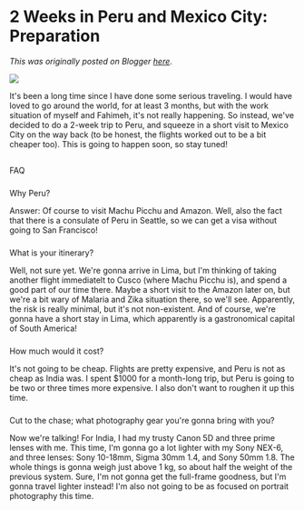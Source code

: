 # 2 Weeks in Peru and Mexico City: Preparation

*This was originally posted on Blogger [here](https://photopensieve.blogspot.com/2017/08/2-weeks-in-peru-and-mexico-city.html)*.

![](https://media.nomadicmatt.com/travelguides2016/peru.jpg)

It's been a long time since I have done some serious traveling. I would have loved to go around the world, for at least 3 months, but with the work situation of myself and Fahimeh, it's not really happening. So instead, we've decided to do a 2-week trip to Peru, and squeeze in a short visit to Mexico City on the way back (to be honest, the flights worked out to be a bit cheaper too). This is going to happen soon, so stay tuned!
## 
FAQ

### 
Why Peru?

Answer: Of course to visit Machu Picchu and Amazon. Well, also the fact that there is a consulate of Peru in Seattle, so we can get a visa without going to San Francisco!
### 
What is your itinerary?

Well, not sure yet. We're gonna arrive in Lima, but I'm thinking of taking another flight immediatelt to Cusco (where Machu Picchu is), and spend a good part of our time there. Maybe a short visit to the Amazon later on, but we're a bit wary of Malaria and Zika situation there, so we'll see. Apparently, the risk is really minimal, but it's not non-existent. And of course, we're gonna have a short stay in Lima, which apparently is a gastronomical capital of South America!
### 
How much would it cost?

It's not going to be cheap. Flights are pretty expensive, and Peru is not as cheap as India was. I spent $1000 for a month-long trip, but Peru is going to be two or three times more expensive. I also don't want to roughen it up this time.
### 
Cut to the chase; what photography gear you're gonna bring with you?

Now we're talking! For India, I had my trusty Canon 5D and three prime lenses with me. This time, I'm gonna go a lot lighter with my Sony NEX-6, and three lenses: Sony 10-18mm, Sigma 30mm 1.4, and Sony 50mm 1.8. The whole things is gonna weigh just above 1 kg, so about half the weight of the previous system. Sure, I'm not gonna get the full-frame goodness, but I'm gonna travel lighter instead! I'm also not going to be as focused on portrait photography this time.